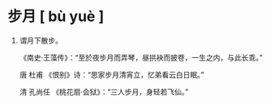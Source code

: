 # 步月  		[ bù yuè ]

1. 谓月下散步。

   《南史·王藻传》：“至於夜步月而弄琴，昼拱袂而披卷，一生之内，与此长乖。”

     唐 杜甫 《恨别》诗：“思家步月清宵立，忆弟看云白日眠。”

     清 孔尚任 《桃花扇·会狱》：“三人步月，身轻若飞仙。”